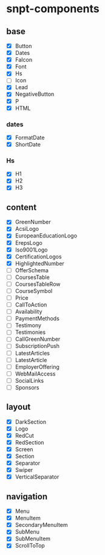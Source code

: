 # snpt-components

## base

  - [x] Button
  - [x] Dates
  - [x] FaIcon
  - [x] Font
  - [x] Hs
  - [ ] Icon
  - [x] Lead
  - [x] NegativeButton
  - [x] P
  - [x] HTML

### dates

  - [x] FormatDate
  - [x] ShortDate

### Hs

  - [x] H1
  - [x] H2
  - [x] H3

## content

  - [x] GreenNumber
  - [x] AcsiLogo
  - [x] EuropeanEducationLogo
  - [x] ErepsLogo
  - [x] Iso9001Logo
  - [x] CertificationLogos
  - [x] HighlightedNumber
  - [ ] OfferSchema
  - [ ] CoursesTable
  - [ ] CoursesTableRow
  - [ ] CourseSymbol
  - [ ] Price
  - [ ] CallToAction
  - [ ] Availability
  - [ ] PaymentMethods
  - [ ] Testimony
  - [ ] Testimonies
  - [ ] CallGreenNumber
  - [ ] SubscriptionPush
  - [ ] LatestArticles
  - [ ] LatestArticle
  - [ ] EmployerOffering
  - [ ] WebMailAccess
  - [ ] SocialLinks
  - [ ] Sponsors

## layout

  - [x] DarkSection
  - [x] Logo
  - [x] RedCut
  - [x] RedSection
  - [x] Screen
  - [x] Section
  - [x] Separator
  - [x] Swiper
  - [x] VerticalSeparator

## navigation

  - [x] Menu
  - [x] MenuItem
  - [x] SecondaryMenuItem
  - [x] SubMenu
  - [x] SubMenuItem
  - [x] ScrollToTop